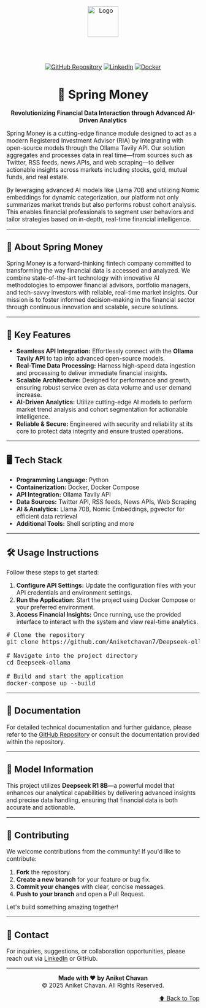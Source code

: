 <div style="font-size: 110%;">

<div align="center" id="top">

  <img src="https://media.licdn.com/dms/image/v2/D4D0BAQF9sdMHuuPD-A/company-logo_200_200/company-logo_200_200/0/1693390219903?e=1746662400&v=beta&t=QdCAK5d12JMWwJsFpEoMJjhyjoR8tbsC9uIFutoj9SE" alt="Logo" width="80">

  <br><br>

  [![GitHub Repository](https://img.shields.io/badge/GitHub-Deepseek--ollama-blue?style=for-the-badge&logo=github&logoColor=white)](https://github.com/Aniketchavan7/Deepseek-ollama)
  [![LinkedIn](https://img.shields.io/badge/LinkedIn-Connect-blue?style=for-the-badge&logo=linkedin&logoColor=white)](https://www.linkedin.com/in/aniketchavan7/)
  [![Docker](https://img.shields.io/badge/Docker-Spring%20Money-2496ED?style=for-the-badge&logo=docker&logoColor=white)](https://hub.docker.com/r/springmoney/spring-money)

</div>

<h1 align="center">💸 Spring Money</h1>

<p align="center">
  <strong>Revolutionizing Financial Data Interaction through Advanced AI-Driven Analytics</strong>
</p>

<p>
Spring Money is a cutting-edge finance module designed to act as a modern Registered Investment Advisor (RIA) by integrating with open-source models through the Ollama Tavily API. Our solution aggregates and processes data in real time—from sources such as Twitter, RSS feeds, news APIs, and web scraping—to deliver actionable insights across markets including stocks, gold, mutual funds, and real estate.
</p>

<p>
By leveraging advanced AI models like Llama 70B and utilizing Nomic embeddings for dynamic categorization, our platform not only summarizes market trends but also performs robust cohort analysis. This enables financial professionals to segment user behaviors and tailor strategies based on in-depth, real-time financial intelligence.
</p>

<hr>

<h2>🏢 About Spring Money</h2>

<p>
Spring Money is a forward-thinking fintech company committed to transforming the way financial data is accessed and analyzed. We combine state-of-the-art technology with innovative AI methodologies to empower financial advisors, portfolio managers, and tech-savvy investors with reliable, real-time market insights. Our mission is to foster informed decision-making in the financial sector through continuous innovation and scalable, secure solutions.
</p>

<hr>

<h2>🚀 Key Features</h2>

<ul>
  <li><strong>Seamless API Integration:</strong> Effortlessly connect with the <strong>Ollama Tavily API</strong> to tap into advanced open-source models.</li>
  <li><strong>Real-Time Data Processing:</strong> Harness high-speed data ingestion and processing to deliver immediate financial insights.</li>
  <li><strong>Scalable Architecture:</strong> Designed for performance and growth, ensuring robust service even as data volume and user demand increase.</li>
  <li><strong>AI-Driven Analytics:</strong> Utilize cutting-edge AI models to perform market trend analysis and cohort segmentation for actionable intelligence.</li>
  <li><strong>Reliable &amp; Secure:</strong> Engineered with security and reliability at its core to protect data integrity and ensure trusted operations.</li>
</ul>

<hr>

<h2>🖥️ Tech Stack</h2>

<ul>
  <li><strong>Programming Language:</strong> Python</li>
  <li><strong>Containerization:</strong> Docker, Docker Compose</li>
  <li><strong>API Integration:</strong> Ollama Tavily API</li>
  <li><strong>Data Sources:</strong> Twitter API, RSS feeds, News APIs, Web Scraping</li>
  <li><strong>AI &amp; Analytics:</strong> Llama 70B, Nomic Embeddings, pgvector for efficient data retrieval</li>
  <li><strong>Additional Tools:</strong> Shell scripting and more</li>
</ul>

<hr>

<h2>🛠️ Usage Instructions</h2>

<p>Follow these steps to get started:</p>

<ol>
  <li><strong>Configure API Settings:</strong> Update the configuration files with your API credentials and environment settings.</li>
  <li><strong>Run the Application:</strong> Start the project using Docker Compose or your preferred environment.</li>
  <li><strong>Access Financial Insights:</strong> Once running, use the provided interface to interact with the system and view real-time analytics.</li>
</ol>

<pre>
# Clone the repository
git clone https://github.com/Aniketchavan7/Deepseek-ollama.git

# Navigate into the project directory
cd Deepseek-ollama

# Build and start the application
docker-compose up --build
</pre>

<hr>

<h2>📄 Documentation</h2>

<p>
For detailed technical documentation and further guidance, please refer to the <a href="https://github.com/Aniketchavan7/Deepseek-ollama">GitHub Repository</a> or consult the documentation provided within the repository.
</p>

<hr>

<h2>🤖 Model Information</h2>

<p>
This project utilizes <strong>Deepseek R1 8B</strong>—a powerful model that enhances our analytical capabilities by delivering advanced insights and precise data handling, ensuring that financial data is both accurate and actionable.
</p>

<hr>

<h2>🤝 Contributing</h2>

<p>
We welcome contributions from the community! If you'd like to contribute:
</p>

<ol>
  <li><strong>Fork</strong> the repository.</li>
  <li><strong>Create a new branch</strong> for your feature or bug fix.</li>
  <li><strong>Commit your changes</strong> with clear, concise messages.</li>
  <li><strong>Push to your branch</strong> and open a Pull Request.</li>
</ol>

<p>
Let's build something amazing together!
</p>

<hr>

<h2>📧 Contact</h2>

<p>
For inquiries, suggestions, or collaboration opportunities, please reach out via <a href="https://www.linkedin.com/in/aniketchavan7/">LinkedIn</a> or GitHub.
</p>

<hr>

<div align="center">
  <strong>Made with ❤️ by Aniket Chavan</strong><br>
  © 2025 Aniket Chavan. All Rights Reserved.
</div>

<p align="right">
  <a href="#top">⬆️ Back to Top</a>
</p>

</div>
